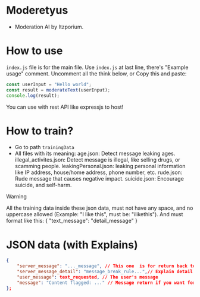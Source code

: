 # Moderetyus
- Moderation AI by Itzporium.

# How to use
`index.js` file is for the main file.
Use `index.js` at last line, there's "Example usage" comment. Uncomment all the think below,
or Copy this and paste:
```js
const userInput = "Hello world";
const result = moderateText(userInput);
console.log(result);
```

You can use with rest API like expressjs to host!

# How to train?
- Go to path `trainingData`
- All files with its meaning:
age.json: Detect message leaking ages.
illegal_activites.json: Detect message is illegal, like selling drugs, or scamming people.
leakingPersonal.json: leaking personal information like IP address, house/home address, phone number, etc.
rude.json: Rude message that causes negative impact.
suicide.json: Encourage suicide, and self-harm.

> [!WARNING]
> All the training data inside these json data, must not have any space, and no uppercase allowed (Example: "I like this", must be: "ilikethis").
> And must format like this:  { "text_message": "detail_message" }

# JSON data (with Explains)
```json
{
    "server_message": "..._message", // This one  is for return back to make the request person know what type of this
    "server_message_detail": "message_break_rule...",// Explain detail if someone use this for reporting, so you can just ban your user, and explain reason. Reason here is writing for machine. You have to write by your own.,
    "user_message": text_requested, // The user's message
    "message": "Content flagged: ..." // Message return if you want for a clear view for the moderator or admin.
};
```